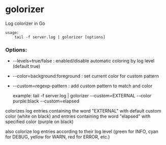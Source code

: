 golorizer
=========

Log colorizer in Go

    usage:
        tail -f server.log | golorizer [options]

### Options:

+ --levels=true/false : enabled/disable automatic coloring by log level (default true)
+ --color=background:foreground : set current color for custom pattern
+ --custom=regexp-pattern : add custom pattern to match and color


    example:
        tail -f server.log | golorizer --custom=EXTERNAL --color purple:black --custom=elapsed


colorizes log entries containing the word "EXTERNAL" with default custom color (white on black)
and entries containing the word "elapsed" with specified color (purple on black)

also colorize log entries according to their log level (green for INFO, cyan for DEBUG, yellow for WARN, red for ERROR, etc.)
